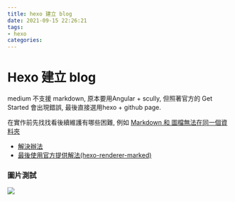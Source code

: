 ```yaml
---
title: hexo 建立 blog
date: 2021-09-15 22:26:21
tags:
- hexo
categories:
---
```

# Hexo 建立 blog

medium 不支援 markdown, 原本要用Angular + scully, 但照著官方的 Get Started 會出現錯誤, 最後直接選用hexo + github page.

在實作前先找找看後續維護有哪些困難, 例如
[Markdown 和 圖檔無法在同一個資料夾](https://skychang.github.io/2020/06/06/SkyBlog-Use_GatsbyJS_for_Blog/)
- [解決辦法](https://blog.csdn.net/m0_43401436/article/details/107191688)
- [最後使用官方提供解法(hexo-renderer-marked)](https://hexo.io/zh-tw/docs/asset-folders)

### 圖片測試
![](2021-09-15image.png)